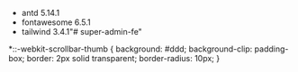 - antd 5.14.1
- fontawesome 6.5.1
- tailwind 3.4.1"# super-admin-fe" 


*::-webkit-scrollbar-thumb {
    background: #ddd;
    background-clip: padding-box;
    border: 2px solid transparent;
    border-radius: 10px;
}
